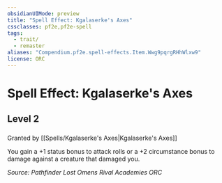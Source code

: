 ```yaml
---
obsidianUIMode: preview
title: "Spell Effect: Kgalaserke's Axes"
cssclasses: pf2e,pf2e-spell
tags:
  - trait/
  - remaster
aliases: "Compendium.pf2e.spell-effects.Item.Wwg9pqrgRHhWlxw9"
license: ORC
---
```

# Spell Effect: Kgalaserke's Axes
## Level 2
### 






Granted by [[Spells/Kgalaserke's Axes|Kgalaserke's Axes]]

You gain a +1 status bonus to attack rolls or a +2 circumstance bonus to damage against a creature that damaged you.

*Source: Pathfinder Lost Omens Rival Academies*
*ORC*